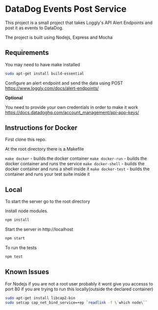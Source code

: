 # DataDog Events Post Service

This project is a small project that takes Loggly's API Alert Endpoints
and post it as events to DataDog.

The project is built using Nodejs, Express and Mocha

## Requirements

You may need to have make installed 

``` Bash
sudo apt-get install build-essential
```

Configure an alert endpoint and send the data using POST
https://www.loggly.com/docs/alert-endpoints/

**Optional**

You need to provide your own credentials in order to make it work
https://docs.datadoghq.com/account_management/api-app-keys/



## Instructions for Docker

First clone this repo.

At the root directory there is a Makefile

`make docker` - builds the docker container
`make docker-run` - builds the docker container and runs the service
`make docker-shell` - builds the docker container and runs a shell inside it
`make docker-test` - builds the container and runs your test suite inside it

## Local

To start the server go to the root directory

Install node modules.

``` Bash
npm install
```

Start the server in http://localhost

``` Bash
npm start
```
To run the tests

``` Bash
npm test
```

## Known Issues

For Nodejs if you are not a root user probably it wont give you accesss to port 80 if you are trying to run this locally(outside the declared container)

``` Bash
sudo apt-get install libcap2-bin
sudo setcap cap_net_bind_service=+ep `readlink -f \`which node\``
```